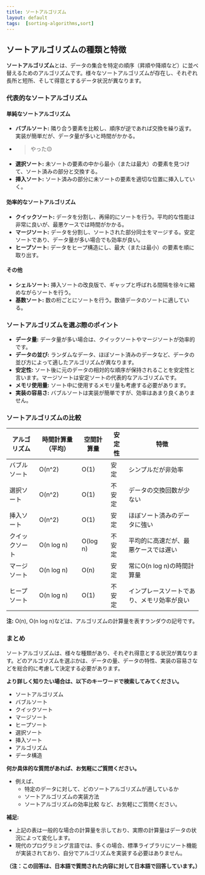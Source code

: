 ```yaml
---
title: ソートアルゴリズム
layout: default
tags:  [sorting-algorithms,sort]
---
```



## ソートアルゴリズムの種類と特徴

**ソートアルゴリズム**とは、データの集合を特定の順序（昇順や降順など）に並べ替えるためのアルゴリズムです。様々なソートアルゴリズムが存在し、それぞれ長所と短所、そして得意とするデータ状況が異なります。

### 代表的なソートアルゴリズム

#### **単純なソートアルゴリズム**

* **バブルソート:** 隣り合う要素を比較し、順序が逆であれば交換を繰り返す。実装が簡単だが、データ量が多いと時間がかかる。
* >やった🟡
* **選択ソート:** 未ソートの要素の中から最小（または最大）の要素を見つけて、ソート済みの部分と交換する。
* **挿入ソート:** ソート済みの部分に未ソートの要素を適切な位置に挿入していく。

#### **効率的なソートアルゴリズム**

* **クイックソート:** データを分割し、再帰的にソートを行う。平均的な性能は非常に良いが、最悪ケースでは時間がかかる。
* **マージソート:** データを分割し、ソートされた部分同士をマージする。安定ソートであり、データ量が多い場合でも効率が良い。
* **ヒープソート:** データをヒープ構造にし、最大（または最小）の要素を順に取り出す。

#### **その他**

* **シェルソート:** 挿入ソートの改良版で、ギャップと呼ばれる間隔を徐々に縮めながらソートを行う。
* **基数ソート:** 数の桁ごとにソートを行う。数値データのソートに適している。

### ソートアルゴリズムを選ぶ際のポイント

* **データ量:** データ量が多い場合は、クイックソートやマージソートが効率的です。
* **データの並び:** ランダムなデータ、ほぼソート済みのデータなど、データの並び方によって適したアルゴリズムが異なります。
* **安定性:** ソート後に元のデータの相対的な順序が保持されることを安定性と言います。マージソートは安定ソートの代表的なアルゴリズムです。
* **メモリ使用量:** ソート中に使用するメモリ量も考慮する必要があります。
* **実装の容易さ:** バブルソートは実装が簡単ですが、効率はあまり良くありません。

### ソートアルゴリズムの比較

| アルゴリズム | 時間計算量（平均） | 空間計算量 | 安定性 | 特徴 |
|---|---|---|---|---|
| バブルソート | O(n^2) | O(1) | 安定 | シンプルだが非効率 |
| 選択ソート | O(n^2) | O(1) | 不安定 | データの交換回数が少ない |
| 挿入ソート | O(n^2) | O(1) | 安定 | ほぼソート済みのデータに強い |
| クイックソート | O(n log n) | O(log n) | 不安定 | 平均的に高速だが、最悪ケースでは遅い |
| マージソート | O(n log n) | O(n) | 安定 | 常にO(n log n)の時間計算量 |
| ヒープソート | O(n log n) | O(1) | 不安定 | インプレースソートであり、メモリ効率が良い |

**注:** O(n), O(n log n)などは、アルゴリズムの計算量を表すランダウの記号です。

### まとめ

ソートアルゴリズムは、様々な種類があり、それぞれ得意とする状況が異なります。どのアルゴリズムを選ぶかは、データの量、データの特性、実装の容易さなどを総合的に考慮して決定する必要があります。

**より詳しく知りたい場合は、以下のキーワードで検索してみてください。**

* ソートアルゴリズム
* バブルソート
* クイックソート
* マージソート
* ヒープソート
* 選択ソート
* 挿入ソート
* アルゴリズム
* データ構造

**何か具体的な質問があれば、お気軽にご質問ください。**

* 例えば、
    * 特定のデータに対して、どのソートアルゴリズムが適しているか
    * ソートアルゴリズムの実装方法
    * ソートアルゴリズムの効率比較
    など、お気軽にご質問ください。

**補足:** 
* 上記の表は一般的な場合の計算量を示しており、実際の計算量はデータの状況によって変化します。
* 現代のプログラミング言語では、多くの場合、標準ライブラリにソート機能が実装されており、自分でアルゴリズムを実装する必要はありません。

**（注：この回答は、日本語で質問された内容に対して日本語で回答しています。）**
